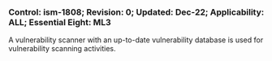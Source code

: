 ### Control: ism-1808; Revision: 0; Updated: Dec-22; Applicability: ALL; Essential Eight: ML3
<p>A vulnerability scanner with an up-to-date vulnerability database is used for vulnerability scanning activities.</p>